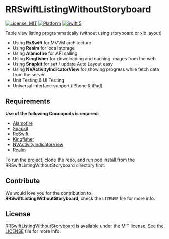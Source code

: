 # RRSwiftListingWithoutStoryboard

[![License: MIT](https://img.shields.io/badge/license-MIT-green.svg?style=flat)](https://github.com/Rahul-Mayani/RRSwiftListingWithoutStoryboard/blob/master/LICENSE)
[![Platform](https://img.shields.io/cocoapods/p/PagingTableView.svg?style=flat)](https://github.com/Rahul-Mayani/RRSwiftListingWithoutStoryboard/tree/master/RRSwiftListingWithoutStoryboard/)
[![Swift 5](https://img.shields.io/badge/Swift-5-orange.svg?style=flat)](https://developer.apple.com/swift/)

Table view listing programmatically (without using storyboard or xib layout)

- Using **RxSwift** for MVVM architecture
- Using **Realm** for local storage
- Using **Alamofire** for API calling
- Using **Kingfisher** for downloading and caching images from the web
- Using **Snapkit** for set / update Auto Layout easy
- Using **NVActivityIndicatorView** for showing progress while fetch data from the server
- Unit Testing & UI Testing
- Universal interface support (iPhone & iPad)

## Requirements

**Use of the following Cocoapods is required**: 

- [Alamofire](https://github.com/Alamofire/Alamofire)
- [Snapkit](https://github.com/SnapKit/SnapKit)
- [RxSwift](https://github.com/ReactiveX/RxSwift)
- [Kingfisher](https://github.com/onevcat/Kingfisher)
- [NVActivityIndicatorView](https://github.com/ninjaprox/NVActivityIndicatorView)
- [Realm](https://github.com/realm/realm-cocoa)


To run the project, clone the repo, and run pod install from the RRSwiftListingWithoutStoryboard directory first.


## Contribute 

We would love you for the contribution to **RRSwiftListingWithoutStoryboard**, check the ``LICENSE`` file for more info.


## License

[RRSwiftListingWithoutStoryboard](https://github.com/Rahul-Mayani/RRSwiftListingWithoutStoryboard/tree/master/RRSwiftListingWithoutStoryboard/) is available under the MIT license. See the [LICENSE](https://github.com/Rahul-Mayani/RRSwiftListingWithoutStoryboard/blob/master/LICENSE) file for more info.

